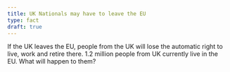 ```yaml
---
title: UK Nationals may have to leave the EU
type: fact
draft: true
---
```


If the UK leaves the EU, people from the UK will lose the automatic right to live, work and retire there. 1.2 million people from UK currently live in the EU. What will happen to them?
